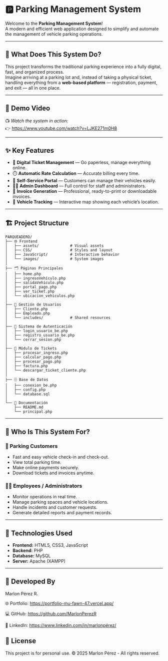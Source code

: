 # 🅿️ Parking Management System

Welcome to the **Parking Management System**!  
A modern and efficient web application designed to simplify and automate the management of vehicle parking operations.

---

## 🚗 What Does This System Do?

This project transforms the traditional parking experience into a fully digital, fast, and organized process.  
Imagine arriving at a parking lot and, instead of taking a physical ticket, handling everything from a **web-based platform** — registration, payment, and exit — all in one place.

---

## 🎥 Demo Video

📺 *Watch the system in action:*  
👉 https://www.youtube.com/watch?v=LJKE271m0H8

---


## ✨ Key Features

- 🎫 **Digital Ticket Management** — Go paperless, manage everything online.  
- ⏱️ **Automatic Rate Calculation** — Accurate billing every time.  
- 📱 **Self-Service Portal** — Customers can manage their vehicles easily.  
- 👨‍💼 **Admin Dashboard** — Full control for staff and administrators.  
- 🧾 **Invoice Generation** — Professional, ready-to-print or downloadable invoices.  
- 📍 **Vehicle Tracking** — Interactive map showing each vehicle’s location.

---

## 🏗️ Project Structure

    PARQUEADERO/
    ├── 🌐 Frontend
    │   ├── assets/              # Visual assets
    │   ├── CSS/                 # Styles and layout
    │   ├── JavaScript/          # Interactive behavior
    │   └── images/              # System images
    │
    ├── 🗂️ Páginas Principales
    │   ├── home.php
    │   ├── ingresoVehículo.php
    │   ├── salidaVehículo.php
    │   ├── portal_pago.php
    │   ├── ver_ticket.php
    │   └── ubicacion_vehiculos.php
    │
    ├── 👥 Gestión de Usuarios
    │   ├── Cliente.php
    │   ├── Empleado.php
    │   └── includes/            # Shared resources
    │
    ├── 🔐 Sistema de Autenticación
    │   ├── login_usuario_be.php
    │   ├── registro_usuario_be.php
    │   └── cerrar_sesion.php
    │
    ├── 🎫 Módulo de Tickets
    │   ├── procesar_ingreso.php
    │   ├── calcular_pago.php
    │   ├── procesar_pago.php
    │   ├── factura.php
    │   └── descargar_ticket_cliente.php
    │
    ├── 🗄️ Base de Datos
    │   ├── conexion_be.php
    │   ├── config.php
    │   └── database.sql
    │
    └── 📄 Documentación
        ├── README.md
        └── principal.php


---

## 🎯 Who Is This System For?

### 👥 Parking Customers
- Fast and easy vehicle check-in and check-out.  
- View total parking time.  
- Make online payments securely.  
- Download tickets and invoices anytime.

### 👨‍💼 Employees / Administrators
- Monitor operations in real time.  
- Manage parking spaces and vehicle locations.  
- Handle incidents and customer requests.  
- Generate detailed reports and payment records.

---

## 🚀 Technologies Used

- **Frontend:** HTML5, CSS3, JavaScript  
- **Backend:** PHP  
- **Database:** MySQL  
- **Server:** Apache (XAMPP)

---

## 👥 Developed By

Marlon Pérez R.

🌐 Portfolio: https://portfolio-mu-fawn-47.vercel.app/

💻 GitHub: https://github.com/MarlonPerezR

💼 LinkedIn: https://www.linkedin.com/in/marlonpérez/

## 📄 License

This project is for personal use. © 2025 Marlon Pérez - All rights reserved.

